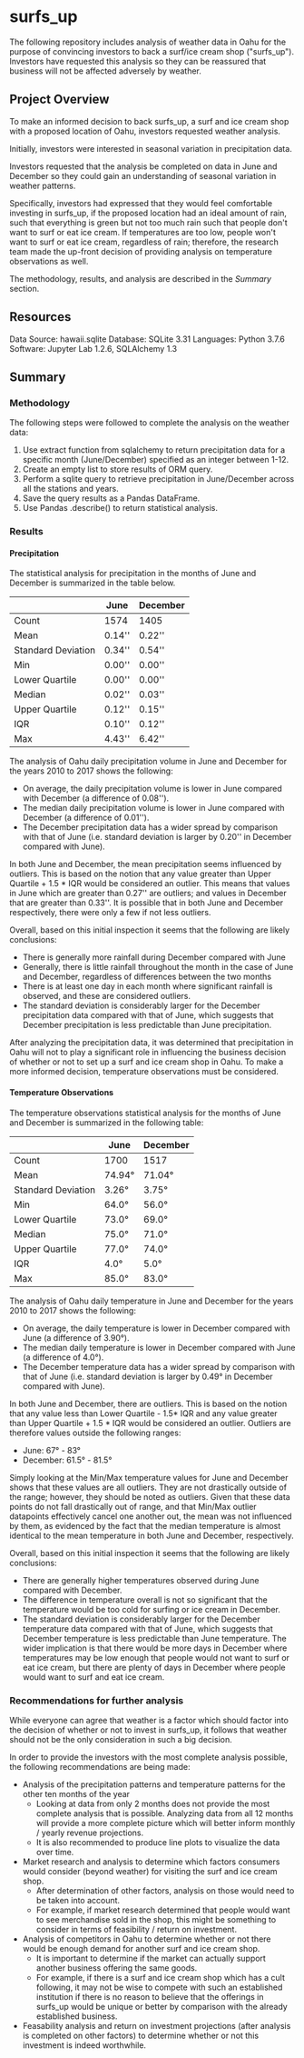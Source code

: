 # surfs_up
The following repository includes analysis of weather data in Oahu for the purpose of convincing investors to back a surf/ice cream shop ("surfs_up"). Investors have requested this analysis so they can be reassured that business will not be affected adversely by weather.

## Project Overview
To make an informed decision to back surfs_up, a surf and ice cream shop with a proposed location of Oahu, investors requested weather analysis.

Initially, investors were interested in seasonal variation in precipitation data. 

Investors requested that the analysis be completed on data in June and December so they could gain an understanding of seasonal variation in weather patterns.

Specifically, investors had expressed that they would feel comfortable investing in surfs_up, if the proposed location had an ideal amount of rain, such that everything is green but not too much rain such that people don't want to surf or eat ice cream. If temperatures are too low, people won't want to surf or eat ice cream, regardless of rain; therefore, the research team made the up-front decision of providing analysis on temperature observations as well.

The methodology, results, and analysis are described in the *Summary* section. 

## Resources
Data Source: hawaii.sqlite
Database: SQLite 3.31
Languages: Python 3.7.6
Software: Jupyter Lab 1.2.6, SQLAlchemy 1.3


## Summary
### Methodology
The following steps were followed to complete the analysis on the weather data:

1. Use extract function from sqlalchemy to return precipitation data for a specific month (June/December) specified as an integer between 1-12.
2. Create an empty list to store results of ORM query.
3. Perform a sqlite query to retrieve precipitation in June/December across all the stations and years.
4. Save the query results as a Pandas DataFrame.
5. Use Pandas .describe() to return statistical analysis.

### Results
#### Precipitation
The statistical analysis for precipitation in the months of June and December is summarized in the table below.

|     | June | December |
------|------|----------|
|Count| 1574| 1405 |
|Mean| 0.14'' | 0.22'' |
|Standard Deviation| 0.34'' | 0.54'' |
|Min| 0.00'' | 0.00'' |
|Lower Quartile | 0.00'' | 0.00'' |
|Median| 0.02'' | 0.03'' |
|Upper Quartile| 0.12'' | 0.15'' |
|IQR | 0.10'' | 0.12'' |
|Max| 4.43'' | 6.42'' |

The analysis of Oahu daily precipitation volume in June and December for the years 2010 to 2017 shows the following:
* On average, the daily precipitation volume is lower in June compared with December (a difference of 0.08'').
* The median daily precipitation volume is lower in June compared with December (a difference of 0.01'').
* The December precipitation data has a wider spread by comparison with that of June (i.e. standard deviation is larger by 0.20'' in December compared with June).

In both June and December, the mean precipitation seems influenced by outliers. This is based on the notion that any value greater than Upper Quartile + 1.5 * IQR would be considered an outlier. This means that values in June which are greater than 0.27'' are outliers; and values in December that are greater than 0.33''.  It is possible that in both June and December respectively, there were only a few if not less outliers.

Overall, based on this initial inspection it seems that the following are likely conclusions:
* There is generally more rainfall during December compared with June
* Generally, there is little rainfall throughout the month in the case of June and December, regardless of differences between the two months
* There is at least one day in each month where significant rainfall is observed, and these are considered outliers.
* The standard deviation is considerably larger for the December precipitation data compared with that of June, which suggests that December precipitation is less predictable than June precipitation.

After analyzing the precipitation data, it was determined that precipitation in Oahu will not to play a significant role in influencing the business decision of whether or not to set up a surf and ice cream shop in Oahu. To make a more informed decision, temperature observations must be considered.

#### Temperature Observations
The temperature observations statistical analysis for the months of June and December is summarized in the following table:

|     | June | December |
------|------|----------|
|Count| 1700 | 1517 |
|Mean| 74.94° | 71.04° |
|Standard Deviation| 3.26° | 3.75° |
|Min| 64.0° | 56.0° |
|Lower Quartile | 73.0° | 69.0° |
|Median| 75.0° | 71.0° |
|Upper Quartile| 77.0° | 74.0° |
|IQR | 4.0° | 5.0° |
|Max| 85.0° | 83.0° |

The analysis of Oahu daily temperature in June and December for the years 2010 to 2017 shows the following:
* On average, the daily temperature is lower in December compared with June (a difference of 3.90°).
* The median daily temperature is lower in December compared with June (a difference of 4.0°).
* The December temperature data has a wider spread by comparison with that of June (i.e. standard deviation is larger by 0.49° in December compared with June).

In both June and December, there are outliers. This is based on the notion that any value less than Lower Quartile - 1.5* IQR and any value greater than Upper Quartile + 1.5 * IQR would be considered an outlier. Outliers are therefore values outside the following ranges:
* June: 67° - 83°
* December: 61.5° - 81.5°

Simply looking at the Min/Max temperature values for June and December shows that these values are all outliers. They are not drastically outside of the range; however, they should be noted as outliers. Given that these data points do not fall drastically out of range, and that Min/Max outlier datapoints effectively cancel one another out, the mean was not influenced by them, as evidenced by the fact that the median temperature is almost identical to the mean temperature in both June and December, respectively.

Overall, based on this initial inspection it seems that the following are likely conclusions:
* There are generally higher temperatures observed during June compared with December.
* The difference in temperature overall is not so significant that the temperature would be too cold for surfing or ice cream in December.
* The standard deviation is considerably larger for the December temperature data compared with that of June, which suggests that December temperature is less predictable than June temperature. The wider implication is that there would be more days in December where temperatures may be low enough that people would not want to surf or eat ice cream, but there are plenty of days in December where people would want to surf and eat ice cream.


### Recommendations for further analysis
While everyone can agree that weather is a factor which should factor into the decision of whether or not to invest in surfs_up, it follows that weather should not be the only consideration in such a big decision.

In order to provide the investors with the most complete analysis possible, the following recommendations are being made:

* Analysis of the precipitation patterns and temperature patterns for the other ten months of the year
    * Looking at data from only 2 months does not provide the most complete analysis that is possible. Analyzing data from all 12 months will provide a more complete picture which will better inform monthly / yearly revenue projections.
    * It is also recommended to produce line plots to visualize the data over time.
* Market research and analysis to determine which factors consumers would consider (beyond weather) for visiting the surf and ice cream shop.
    * After determination of other factors, analysis on those would need to be taken into account.
    * For example, if market research determined that people would want to see merchandise sold in the shop, this might be something to consider in terms of feasibility / return on investment.
* Analysis of competitors in Oahu to determine whether or not there would be enough demand for another surf and ice cream shop.
    * It is important to determine if the market can actually support another business offering the same goods.
    * For example, if there is a surf and ice cream shop which has a cult following, it may not be wise to compete with such an established institution if there is no reason to believe that the offerings in surfs_up would be unique or better by comparison with the already established business.
* Feasability analysis and return on investment projections (after analysis is completed on other factors) to determine whether or not this investment is indeed worthwhile.
